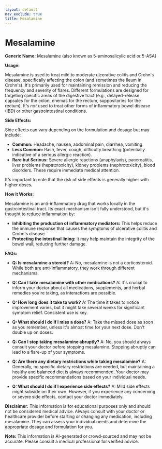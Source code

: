 ```yaml
---
layout: default
nav_exclude: true
title: Mesalamine
---
```


# Mesalamine

**Generic Name:** Mesalamine (also known as 5-aminosalicylic acid or 5-ASA)

**Usage:**

Mesalamine is used to treat mild to moderate ulcerative colitis and Crohn's disease, specifically affecting the colon (and sometimes the ileum in Crohn's).  It's primarily used for maintaining remission and reducing the frequency and severity of flares.  Different formulations are designed for targeting specific areas of the digestive tract (e.g., delayed-release capsules for the colon, enemas for the rectum, suppositories for the rectum).  It's *not* used to treat other forms of inflammatory bowel disease (IBD) or other gastrointestinal conditions.

**Side Effects:**

Side effects can vary depending on the formulation and dosage but may include:

* **Common:** Headache, nausea, abdominal pain, diarrhea, vomiting.
* **Less Common:**  Rash, fever, cough, difficulty breathing (potentially indicative of a serious allergic reaction).
* **Rare but Serious:**  Severe allergic reactions (anaphylaxis), pancreatitis, liver problems (hepatotoxicity), kidney problems (nephrotoxicity), blood disorders.  These require immediate medical attention.

It's important to note that the risk of side effects is generally higher with higher doses.

**How it Works:**

Mesalamine is an anti-inflammatory drug that works locally in the gastrointestinal tract.  Its exact mechanism isn't fully understood, but it's thought to reduce inflammation by:

* **Inhibiting the production of inflammatory mediators:**  This helps reduce the immune response that causes the symptoms of ulcerative colitis and Crohn's disease.
* **Protecting the intestinal lining:**  It may help maintain the integrity of the bowel wall, reducing further damage.


**FAQs:**

* **Q: Is mesalamine a steroid?** A: No, mesalamine is not a corticosteroid.  While both are anti-inflammatory, they work through different mechanisms.

* **Q: Can I take mesalamine with other medications?** A:  It's crucial to inform your doctor about all medications, supplements, and herbal remedies you're taking, as interactions are possible.

* **Q: How long does it take to work?** A:  The time it takes to notice improvement varies, but it might take several weeks for significant symptom relief.  Consistent use is key.

* **Q: What should I do if I miss a dose?** A:  Take the missed dose as soon as you remember, unless it's almost time for your next dose.  Don't double up on doses.

* **Q: Can I stop taking mesalamine abruptly?** A: No, you should always consult your doctor before stopping mesalamine.  Stopping abruptly can lead to a flare-up of your symptoms.

* **Q: Are there any dietary restrictions while taking mesalamine?** A:  Generally, no specific dietary restrictions are needed, but maintaining a healthy and balanced diet is always recommended.  Your doctor may provide specific recommendations based on your individual needs.

* **Q:  What should I do if I experience side effects?** A: Mild side effects might subside on their own.  However, if you experience any concerning or severe side effects, contact your doctor immediately.


**Disclaimer:** This information is for educational purposes only and should not be considered medical advice.  Always consult with your doctor or healthcare provider before starting or changing any medication, including mesalamine.  They can assess your individual needs and determine the appropriate dosage and formulation for you.


**Note:** This information is AI-generated or crowd-sourced and may not be accurate. Please consult a medical professional for verified advice.